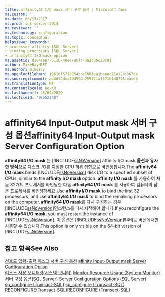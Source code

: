 ```yaml
---
title: affinity64 I/O mask 서버 구성 옵션 | Microsoft Docs
ms.custom: ''
ms.date: 06/13/2017
ms.prod: sql-server-2014
ms.reviewer: ''
ms.technology: configuration
ms.topic: conceptual
helpviewer_keywords:
- processor affinity [SQL Server]
- binding processors [SQL Server]
- affinity64 I/O mask option
ms.assetid: d304eae7-5116-40ee-a0fa-0a3c0bc20c01
author: MikeRayMSFT
ms.author: mikeray
ms.openlocfilehash: 19616f5718254bde5601ea1beeec21412ad867de
ms.sourcegitcommit: ad4d92dce894592a259721a1571b1d8736abacdb
ms.translationtype: MT
ms.contentlocale: ko-KR
ms.lasthandoff: 08/04/2020
ms.locfileid: "87652348"
---
```

# <a name="affinity64-input-output-mask-server-configuration-option"></a><span data-ttu-id="60198-102">affinity64 Input-Output mask 서버 구성 옵션</span><span class="sxs-lookup"><span data-stu-id="60198-102">affinity64 Input-Output mask Server Configuration Option</span></span>
  <span data-ttu-id="60198-103">**affinity64 I/O mask** 는 [!INCLUDE[ssNoVersion](../../includes/ssnoversion-md.md)] affinity I/O mask **옵션과 유사한 방식으로** 디스크 I/O를 지정한 CPU 하위 집합으로 바인딩합니다.</span><span class="sxs-lookup"><span data-stu-id="60198-103">The **affinity64 I/O mask** binds [!INCLUDE[ssNoVersion](../../includes/ssnoversion-md.md)] disk I/O to a specified subset of CPUs, similar to the **affinity I/O mask** option.</span></span> <span data-ttu-id="60198-104">**affinity I/O mask** 를 사용하여 처음 32개의 프로세서를 바인딩한 다음 **affinity64 I/O mask** 를 사용하여 컴퓨터의 남은 프로세서를 바인딩하세요.</span><span class="sxs-lookup"><span data-stu-id="60198-104">Use **affinity I/O mask** to bind the first 32 processors, and use **affinity64 I/O mask** to bind the remaining processors on the computer.</span></span> <span data-ttu-id="60198-105">**affinity64 I/O mask**를 다시 구성하는 경우 [!INCLUDE[ssNoVersion](../../includes/ssnoversion-md.md)]인스턴스를 다시 시작해야 합니다.</span><span class="sxs-lookup"><span data-stu-id="60198-105">If you reconfigure the **affinity64 I/O mask**, you must restart the instance of [!INCLUDE[ssNoVersion](../../includes/ssnoversion-md.md)].</span></span> <span data-ttu-id="60198-106">이 옵션은 [!INCLUDE[ssNoVersion](../../includes/ssnoversion-md.md)]64비트 버전에서만 사용할 수 있습니다.</span><span class="sxs-lookup"><span data-stu-id="60198-106">This option is only visible on the 64-bit version of [!INCLUDE[ssNoVersion](../../includes/ssnoversion-md.md)].</span></span>  
  
## <a name="see-also"></a><span data-ttu-id="60198-107">참고 항목</span><span class="sxs-lookup"><span data-stu-id="60198-107">See Also</span></span>  
 <span data-ttu-id="60198-108">[선호도 입력-출력 마스크 서버 구성 옵션](affinity-input-output-mask-server-configuration-option.md) </span><span class="sxs-lookup"><span data-stu-id="60198-108">[affinity Input-Output mask Server Configuration Option](affinity-input-output-mask-server-configuration-option.md) </span></span>  
 <span data-ttu-id="60198-109">[리소스 사용 모니터링&#40;시스템 모니터&#41;](../../relational-databases/performance-monitor/monitor-resource-usage-system-monitor.md) </span><span class="sxs-lookup"><span data-stu-id="60198-109">[Monitor Resource Usage &#40;System Monitor&#41;](../../relational-databases/performance-monitor/monitor-resource-usage-system-monitor.md) </span></span>  
 <span data-ttu-id="60198-110">[서버 구성 옵션&#40;SQL Server&#41;](server-configuration-options-sql-server.md) </span><span class="sxs-lookup"><span data-stu-id="60198-110">[Server Configuration Options &#40;SQL Server&#41;](server-configuration-options-sql-server.md) </span></span>  
 <span data-ttu-id="60198-111">[sp_configure &#40;Transact-SQL&#41;](/sql/relational-databases/system-stored-procedures/sp-configure-transact-sql) </span><span class="sxs-lookup"><span data-stu-id="60198-111">[sp_configure &#40;Transact-SQL&#41;](/sql/relational-databases/system-stored-procedures/sp-configure-transact-sql) </span></span>  
 [<span data-ttu-id="60198-112">RECONFIGURE&#40;Transact-SQL&#41;</span><span class="sxs-lookup"><span data-stu-id="60198-112">RECONFIGURE &#40;Transact-SQL&#41;</span></span>](/sql/t-sql/language-elements/reconfigure-transact-sql)  
  
  
